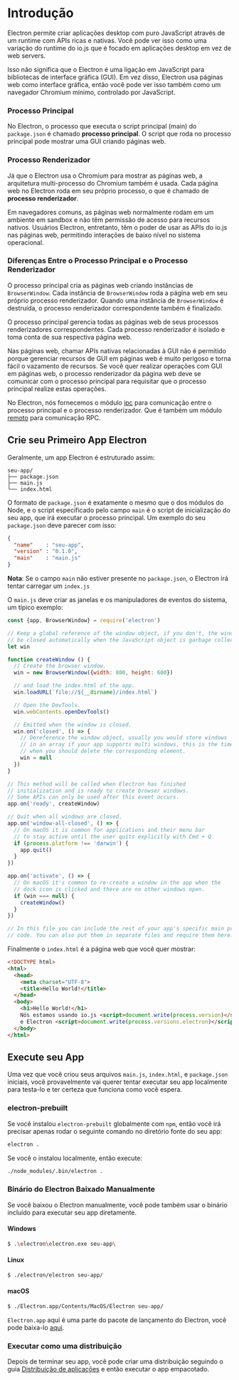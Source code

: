 # Introdução

Electron permite criar aplicações desktop com puro JavaScript através de
um runtime com APIs ricas e nativas. Você pode ver isso como uma variação do
runtime do io.js que é focado em aplicações desktop em vez de web servers.

Isso não significa que o Electron é uma ligação em JavaScript para bibliotecas
de interface gráfica (GUI). Em vez disso, Electron usa páginas web como
interface gráfica, então você pode ver isso também como um navegador Chromium
mínimo, controlado por JavaScript.

### Processo Principal

No Electron, o processo que executa o script principal (main) do `package.json`
é chamado __processo principal__. O script que roda no processo principal pode
mostrar uma GUI criando páginas web.

### Processo Renderizador

Já que o Electron usa o Chromium para mostrar as páginas web, a arquitetura
multi-processo do Chromium também é usada. Cada página web no Electron roda em
seu próprio processo, o que é chamado de __processo renderizador__.

Em navegadores comuns, as páginas web normalmente rodam em um ambiente em sandbox
e não têm permissão de acesso para recursos nativos. Usuários Electron, entretanto,
têm o poder de usar as APIs do io.js nas páginas web, permitindo interações de baixo
nível no sistema operacional.

### Diferenças Entre o Processo Principal e o Processo Renderizador

O processo principal cria as páginas web criando instâncias de `BrowserWindow`.
Cada instância de `BrowserWindow` roda a página web em seu próprio processo renderizador.
Quando uma instância de `BrowserWindow` é destruída, o processo renderizador
correspondente também é finalizado.

O processo principal gerencia todas as páginas web de seus processos renderizadores
correspondentes. Cada processo renderizador é isolado e toma conta de sua
respectiva página web.

Nas páginas web, chamar APIs nativas relacionadas à GUI não é permitido porque
gerenciar recursos de GUI em páginas web é muito perigoso e torna fácil o vazamento de
recursos. Se você quer realizar operações com GUI em páginas web, o processo
renderizador da página web deve se comunicar com o processo principal para requisitar
que o processo principal realize estas operações.

No Electron, nós fornecemos o módulo [ipc](../../../docs/api/ipc-renderer.md) para
comunicação entre o processo principal e o processo renderizador. Que é também um
módulo [remoto](../../../docs/api/remote.md) para comunicação RPC.

## Crie seu Primeiro App Electron

Geralmente, um app Electron é estruturado assim:

```text
seu-app/
├── package.json
├── main.js
└── index.html
```

O formato de `package.json` é exatamente o mesmo que o dos módulos do Node,
e o script especificado pelo campo `main` é o script de inicialização do seu app,
que irá executar o processo principal. Um exemplo do seu `package.json` deve parecer
com isso:

```json
{
  "name"    : "seu-app",
  "version" : "0.1.0",
  "main"    : "main.js"
}
```

__Nota__: Se o campo `main` não estiver presente no `package.json`, o Electron irá
tentar carregar um `index.js`

O `main.js` deve criar as janelas e os manipuladores de eventos do sistema, um típico
exemplo:

```javascript
const {app, BrowserWindow} = require('electron')

// Keep a global reference of the window object, if you don't, the window will
// be closed automatically when the JavaScript object is garbage collected.
let win

function createWindow () {
  // Create the browser window.
  win = new BrowserWindow({width: 800, height: 600})

  // and load the index.html of the app.
  win.loadURL(`file://${__dirname}/index.html`)

  // Open the DevTools.
  win.webContents.openDevTools()

  // Emitted when the window is closed.
  win.on('closed', () => {
    // Dereference the window object, usually you would store windows
    // in an array if your app supports multi windows, this is the time
    // when you should delete the corresponding element.
    win = null
  })
}

// This method will be called when Electron has finished
// initialization and is ready to create browser windows.
// Some APIs can only be used after this event occurs.
app.on('ready', createWindow)

// Quit when all windows are closed.
app.on('window-all-closed', () => {
  // On macOS it is common for applications and their menu bar
  // to stay active until the user quits explicitly with Cmd + Q
  if (process.platform !== 'darwin') {
    app.quit()
  }
})

app.on('activate', () => {
  // On macOS it's common to re-create a window in the app when the
  // dock icon is clicked and there are no other windows open.
  if (win === null) {
    createWindow()
  }
})

// In this file you can include the rest of your app's specific main process
// code. You can also put them in separate files and require them here.
```

Finalmente o `index.html` é a página web que você quer mostrar:

```html
<!DOCTYPE html>
<html>
  <head>
    <meta charset="UTF-8">
    <title>Hello World!</title>
  </head>
  <body>
    <h1>Hello World!</h1>
    Nós estamos usando io.js <script>document.write(process.version)</script>
    e Electron <script>document.write(process.versions.electron)</script>.
  </body>
</html>
```

## Execute seu App

Uma vez que você criou seus arquivos `main.js`, `index.html`, e `package.json` iniciais,
você provavelmente vai querer tentar executar seu app localmente para testa-lo e ter
certeza que funciona como você espera.

### electron-prebuilt

Se você instalou `electron-prebuilt` globalmente com `npm`, então você irá precisar apenas
rodar o seguinte comando no diretório fonte do seu app:

```bash
electron .
```

Se você o instalou localmente, então execute:

```bash
./node_modules/.bin/electron .
```

### Binário do Electron Baixado Manualmente

Se você baixou o Electron manualmente, você pode também usar o binário incluído para
executar seu app diretamente.

#### Windows

```bash
$ .\electron\electron.exe seu-app\
```

#### Linux

```bash
$ ./electron/electron seu-app/
```

#### macOS

```bash
$ ./Electron.app/Contents/MacOS/Electron seu-app/
```

`Electron.app` aqui é uma parte do pacote de lançamento do Electron, você pode baixa-lo
[aqui](https://github.com/electron/electron/releases).

### Executar como uma distribuição

Depois de terminar seu app, você pode criar uma distribuição seguindo o guia
[Distribuição de aplicações](./application-distribution.md) e então executar o app
empacotado.
